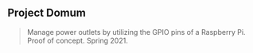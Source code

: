 ## Project Domum
> Manage power outlets by utilizing the GPIO pins of a Raspberry Pi. Proof of concept. Spring 2021.
